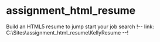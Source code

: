 # assignment_html_resume
Build an HTML5 resume to jump start your job search
!--
link:
C:\Sites\assignment_html_resume\KellyResume
--!
